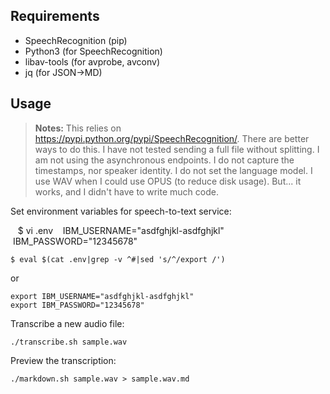 ## Requirements

- SpeechRecognition (pip)
- Python3 (for SpeechRecognition)
- libav-tools (for avprobe, avconv)
- jq (for JSON->MD)

## Usage

> **Notes:** This relies on https://pypi.python.org/pypi/SpeechRecognition/. There are better ways to do this. I have not tested sending a full file without splitting. I am not using the asynchronous endpoints. I do not capture the timestamps, nor speaker identity. I do not set the language model. I use WAV when I could use OPUS (to reduce disk usage). But... it works, and I didn't have to write much code.

Set environment variables for speech-to-text service:

    $ vi .env
    IBM_USERNAME="asdfghjkl-asdfghjkl"
    IBM_PASSWORD="12345678"
    
    $ eval $(cat .env|grep -v ^#|sed 's/^/export /')

or

    export IBM_USERNAME="asdfghjkl-asdfghjkl"
    export IBM_PASSWORD="12345678"

Transcribe a new audio file:

    ./transcribe.sh sample.wav

Preview the transcription:

    ./markdown.sh sample.wav > sample.wav.md
